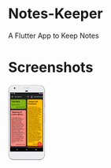 # Notes-Keeper
A Flutter App to Keep Notes

# Screenshots
![75x150](https://github.com/testuser2212/test-project/blob/master/screenshots/device-2020-09-08-200159.png)


